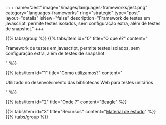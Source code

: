 +++
name="Jest"
image="/images/languages-frameworks/jest.png"
category="languages-frameworks"
ring="strategic"
type="post"
layout="details"
isNew="false"
description="Framework de testes em javascript, permite testes isolados, sem configuração extra, além de testes de snapshot."
+++

{{% tabs/group %}}
  {{% tabs/item id="0" title="O que é?" content="<p>Framework de testes em javascript, permite testes isolados, sem configuração extra, além de testes de snapshot.</p>" %}}

  {{% tabs/item id="1" title="Como utilizamos?" content="<p>Utilizado no desenvolvimento das bibliotecas Web para testes unitários</p>" %}}

  {{% tabs/item id="2" title="Onde ?" content="<a href='https://usebeagle.io/' target='_blank'>Beagle</a>" %}}

  {{% tabs/item id="3" title="Recursos" content="<a href='https://jestjs.io/pt-BR/' target='_blank'>Material de estudo</a>" %}}
{{% /tabs/group %}}
